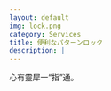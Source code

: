 ```yaml
---
layout: default
img: lock.png
category: Services
title: 便利なパターンロック
description: |
---
```

  心有靈犀一“指”通。